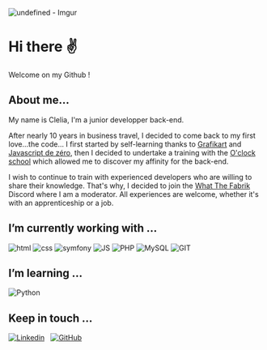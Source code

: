 ![undefined - Imgur](https://user-images.githubusercontent.com/68806507/130419746-c6fc8dcd-cd34-46e1-8e7e-8f682651ef77.gif)


# Hi there :v:

Welcome on my Github !

## About me...

My name is Clelia, I'm a junior developper back-end.

After nearly 10 years in business travel, I decided to come back to my first love...the code...
I first started by self-learning thanks to [Grafikart](https://grafikart.fr/) and [Javascript de zéro](https://www.javascriptdezero.com/), then I decided to undertake a training with the [O'clock school](https://oclock.io/) which allowed me to discover my affinity for the back-end.

I wish to continue to train with experienced developers who are willing to share their knowledge. 
That's why, I decided to join the [What The Fabrik](https://www.whatthefabrik.fr/) Discord where I am a moderator. 
All experiences are welcome, whether it's with an apprenticeship or a job. 

## I’m currently working with ...

![html](https://img.shields.io/badge/HTML5-E34F26?style=for-the-badge&logo=html5&logoColor=white)
![css](https://img.shields.io/badge/CSS3-1572B6?style=for-the-badge&logo=css3&logoColor=white)
![symfony](https://img.shields.io/badge/Symfony-000000?&style=for-the-badge&logo=symfony&logoColor=white)
![JS](https://img.shields.io/badge/JavaScript-F7DF1E?style=for-the-badge&logo=javascript&logoColor=black)
![PHP](https://img.shields.io/badge/PHP-777BB4?style=for-the-badge&logo=php&logoColor=white)
![MySQL](https://img.shields.io/badge/mysql-ffffff?style=for-the-badge&logo=mysql&logoColor=dark)
![GIT](https://img.shields.io/badge/git-FF2D20?style=for-the-badge&logo=git&logoColor=white)

## I’m learning ...
![Python](https://img.shields.io/badge/Python-3776AB?style=for-the-badge&logo=python&logoColor=white)

## Keep in touch ...

[![Linkedin](https://img.shields.io/badge/linkedin-1572B6?style=for-the-badge&logo=linkedin&logoColor=white)](https://www.linkedin.com/in/clelia-c/)
&nbsp;
[![GitHub](https://img.shields.io/badge/github-000000?&style=for-the-badge&logo=github&logoColor=white)](https://github.com/Clay8288)
